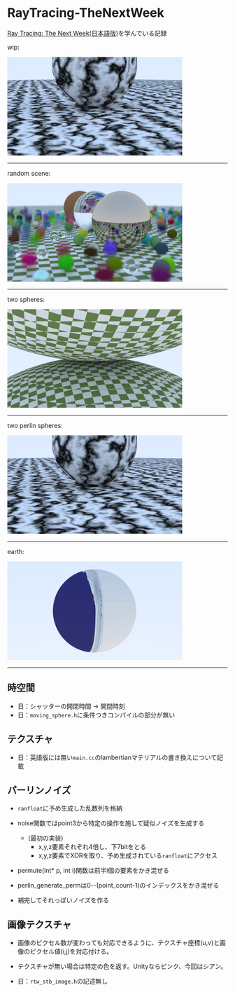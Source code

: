 # RayTracing-TheNextWeek
[Ray Tracing: The Next Week](https://raytracing.github.io/books/RayTracingTheNextWeek.html)([日本語版](https://inzkyk.xyz/ray_tracing_in_one_weekend/))を学んでいる記録

wip:

![](image.png)

---

random scene:

![](randomScene.png)

---

two spheres:

![](twoSpheres.png)

---

two perlin spheres:

![](twoPerlinSpheres.png)

---

earth:

![](earth.png)

---

## 時空間
- 日：シャッターの開閉時間 -> 開閉時刻
- 日：`moving_sphere.h`に条件つきコンパイルの部分が無い

## テクスチャ
- 日：英語版には無い`main.cc`のlambertianマテリアルの書き換えについて記載

## パーリンノイズ
- `ranfloat`に予め生成した乱数列を格納
- noise関数ではpoint3から特定の操作を施して疑似ノイズを生成する
    - (最初の実装)
        - x,y,z要素それぞれ4倍し、下7bitをとる
        - x,y,z要素でXORを取り、予め生成されている`ranfloat`にアクセス
- permute(int* p, int i)関数は前半i個の要素をかき混ぜる
- perlin_generate_permは0--(point_count-1)のインデックスをかき混ぜる

- 補完してそれっぽいノイズを作る

## 画像テクスチャ
- 画像のピクセル数が変わっても対応できるように、テクスチャ座標(u,v)と画像のピクセル値(i,j)を対応付ける。
- テクスチャが無い場合は特定の色を返す。Unityならピンク、今回はシアン。

- 日：`rtw_stb_image.h`の記述無し